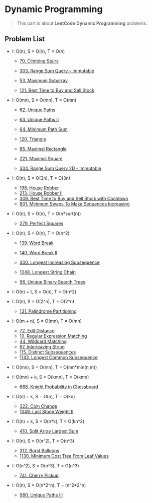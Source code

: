 # Dynamic Programming

> This part is about **LeetCode** **Dynamic Programming** problems.


## Problem List

* I: O(n), S = O(n), T = O(n)
  * [70. Climbing Stairs](leetcode/sort/70.Climbing-Stairs.md) 


  * [303. Range Sum Query – Immutable](leetcode/sort/303.Range-Sum-Query–Immutable.md)


  * [53. Maximum Subarray](leetcode/sort/53.Maximum-Subarray.md) 
  * [121. Best Time to Buy and Sell Stock](leetcode/sort/121.Best-Time-to-Buy-and-Sell-Stock.md)


* I: O(mn), S = O(mn), T = O(mn)
  * [62. Unique Paths](leetcode/sort/62.Unique-Paths.md) 
  * [63. Unique Paths II](leetcode/sort/63.Unique-Paths-II.md) 
  * [64. Minimum Path Sum](leetcode/sort/64.Minimum-Path-Sum.md) 
  * [120. Triangle](leetcode/sort/120.Triangle.md) 

  * [85. Maximal Rectangle](leetcode/sort/85.Maximal-Rectangle.md) 
  * [221. Maximal Square](leetcode/sort/221.Maximal-Square.md) 
  * [304. Range Sum Query 2D - Immutable](leetcode/sort/304.Range-Sum-Query-2D-Immutable.md) 

  
* I: O(n), S = O(3n), T = O(3n)
  * [198. House Robber](leetcode/sort/198.House-Robber.md) 
  * [213. House Robber II](leetcode/sort/213.House-Robber-II.md) 
  * [309. Best Time to Buy and Sell Stock with Cooldown](leetcode/sort/309.Best-Time-to-Buy-and-Sell-Stock-with-Cooldown.md) 
  * [801. Minimum Swaps To Make Sequences Increasing](leetcode/sort/801.Minimum-Swaps-To-Make-Sequences-Increasing.md) 


* I: O(n), S = O(n), T = O(n\*sqrt(n)) 
  * [279. Perfect Squares](leetcode/sort/279.Perfect-Squares.md)


* I: O(n), S = O(n), T = O(n^2) 
  * [139. Word Break](leetcode/sort/139.Word-Break.md)
  * [140. Word Break II](leetcode/sort/140.Word-Break-II.md)

  * [300. Longest Increasing Subsequence](leetcode/sort/300.Longest-Increasing-Subsequence.md)
  * [1048. Longest String Chain](leetcode/sort/1048.Longest-String-Chain.md)

  * [96. Unique Binary Search Trees](leetcode/sort/96.Unique-Binary-Search-Trees.md)


* I: O(n) + t, S = O(n), T = O(n^2) 


* I: O(n), S = O(2^n), T = O(2^n) 
  * [131. Palindrome Partitioning](leetcode/sort/131.Palindrome-Partitioning.md)


* I: O(m + n), S = O(mn), T = O(mn) 
  * [72. Edit Distance](leetcode/sort/72.Edit-Distance.md)
  * [10. Regular Expression Matching](leetcode/sort/10.Regular-Expression-Matching.md)
  * [44. Wildcard Matching](leetcode/sort/44.Wildcard-Matching.md)
  * [97. Interleaving String](leetcode/sort/97.Interleaving-String.md)
  * [115. Distinct Subsequences](leetcode/sort/115.Distinct-Subsequences.md)
  * [1143. Longest Common Subsequence](leetcode/sort/1143.Longest-Common-Subsequence.md)


* I: O(mn), S = O(mn), T = O(mn\*min(n,m))


* I: O(mn) + k, S = O(kmn), T = O(kmn)
  * [688. Knight Probability in Chessboard](leetcode/sort/688.Knight-Probability-in-Chessboard.md)

* I: O(n) + k, S = O(n), T = O(kn)
  * [322. Coin Change](leetcode/sort/322.Coin-Change.md)
  * [1049. Last Stone Weight II](leetcode/sort/1049.Last-Stone-Weight-II.md)


* I: O(n) + k, S = O(n\*k), T = O(kn^2)
  * [410. Split Array Largest Sum](leetcode/sort/410.Split-Array-Largest-Sum.md)


* I: O(n), S = O(n^2), T = O(n^3)
  * [312. Burst Balloons](leetcode/sort/312.Burst-Balloons.md)
  * [1130. Minimum Cost Tree From Leaf Values](leetcode/sort/1130.Minimum-Cost-Tree-From-Leaf-Values.md)


* I: O(n^2), S = O(n^3), T = O(n^3)
  * [741. Cherry Pickup](leetcode/sort/741.Cherry-Pickup.md)


* I: O(n), S = O(n\*2^n), T = (n^2\*2^n)
  * [980. Unique Paths III](leetcode/sort/980.Unique-Paths-III.md)


  


  
  















 







  


  






  


  